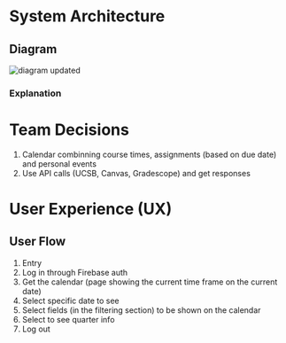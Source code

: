 # System Architecture
## Diagram
![diagram updated](https://github.com/user-attachments/assets/e26719e1-6d8a-4b1d-85df-5a2c43caa252)

### Explanation

# Team Decisions
1. Calendar combinning course times, assignments (based on due date) and personal events
2. Use API calls (UCSB, Canvas, Gradescope) and get responses

# User Experience (UX) 
## User Flow
1. Entry
2. Log in through Firebase auth
3. Get the calendar (page showing the current time frame on the current date)
4. Select specific date to see
5. Select fields (in the filtering section) to be shown on the calendar
6. Select to see quarter info
7. Log out
